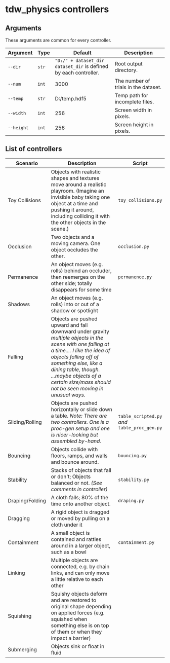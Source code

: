 # tdw_physics controllers

## Arguments

These arguments are common for every controller.

| Argument   | Type  | Default                                                      | Description                          |
| ---------- | ----- | ------------------------------------------------------------ | ------------------------------------ |
| `--dir`    | `str` | `"D:/" + dataset_dir` <br>`dataset_dir` is defined by each controller. | Root output directory.               |
| `--num`    | `int` | 3000                                                         | The number of trials in the dataset. |
| `--temp`   | `str` | D:/temp.hdf5                                                 | Temp path for incomplete files.      |
| `--width`  | `int` | 256                                                          | Screen width in pixels.              |
| `--height` | `int` | 256                                                          | Screen height in pixels.             |

## List of controllers

| Scenario        | Description                                                  | Script                                              |
| --------------- | ------------------------------------------------------------ | --------------------------------------------------- |
| Toy Collisions  | Objects with realistic shapes and textures move around a realistic playroom. (Imagine an invisible baby taking one object at a time and pushing it around, including colliding it with the other objects in the scene.) | `toy_collisions.py`                                 |
| Occlusion       | Two objects and a moving camera. One object occludes the other. | `occlusion.py`                                      |
| Permanence      | An object moves (e.g. rolls) behind an occluder, then reemerges on the other side; totally disappears for some time | `permanence.py`                                     |
| Shadows         | An object moves (e.g. rolls) into or out of a shadow or spotlight |                                                     |
| Falling         | Objects are pushed upward and fall downward under gravity<br>*multiple objects in the scene with one falling at a time.... I like the idea of objects falling off of something else, like a dining table, though. ...maybe objects of a certain size/mass should not be seen moving in unusual ways.* |                                                     |
| Sliding/Rolling | Objects are pushed horizontally or slide down a table. _Note: There are two controllers. One is a proc-gen setup and one is nicer-looking but assembled by-hand._ | `table_scripted.py`<br>*and*<br>`table_proc_gen.py` |
| Bouncing        | Objects collide with floors, ramps, and walls and bounce around. | `bouncing.py`                                       |
| Stability       | Stacks of objects that fall or don't; Objects balanced or not. *(See comments in controller)* | `stability.py`                                      |
| Draping/Folding | A cloth falls; 80% of the time onto another object.          | `draping.py`                                        |
| Dragging        | A rigid object is dragged or moved by pulling on a cloth under it |                                                     |
| Containment     | A small object is contained and rattles around in a larger object, such as a bowl | `containment.py`                                    |
| Linking         | Multiple objects are connected, e.g. by chain links, and can only move a little relative to each other |                                                     |
| Squishing       | Squishy objects deform and are restored to original shape depending on applied forces (e.g. squished when something else is on top of them or when they impact a barrier) |                                                     |
| Submerging      | Objects sink or float in fluid                               |                                                     |
